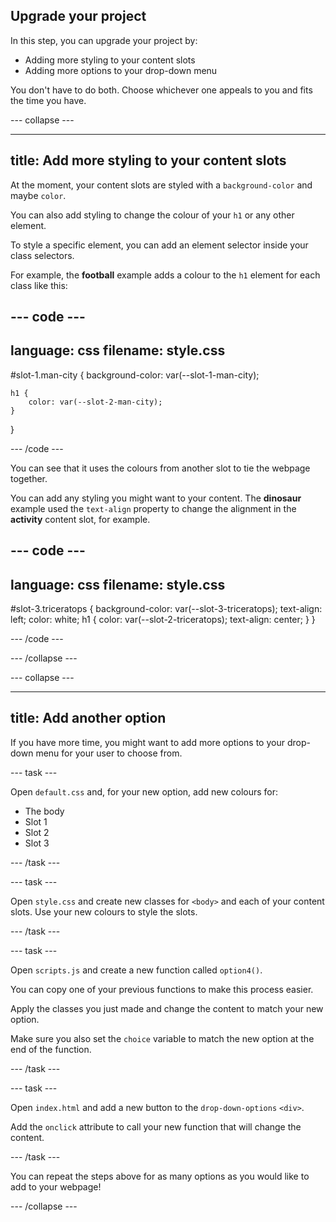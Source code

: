 ## Upgrade your project

In this step, you can upgrade your project by:
+ Adding more styling to your content slots
+ Adding more options to your drop-down menu

You don't have to do both. Choose whichever one appeals to you and fits the time you have.

--- collapse ---

---
title: Add more styling to your content slots
---

At the moment, your content slots are styled with a `background-color` and maybe `color`. 

You can also add styling to change the colour of your `h1` or any other element.

To style a specific element, you can add an element selector inside your class selectors. 

For example, the **football** example adds a colour to the `h1` element for each class like this:

--- code ---
---
language: css
filename: style.css
---

#slot-1.man-city {
    background-color: var(--slot-1-man-city);

    h1 {
        color: var(--slot-2-man-city);
    }
}

--- /code ---

You can see that it uses the colours from another slot to tie the webpage together. 

You can add any styling you might want to your content. The **dinosaur** example used the `text-align` property to change the alignment in the **activity** content slot, for example. 

--- code ---
---
language: css
filename: style.css
---

#slot-3.triceratops {
    background-color: var(--slot-3-triceratops);
    text-align: left;
    color: white;
    h1 {
        color: var(--slot-2-triceratops);
        text-align: center;
    }
}

--- /code ---

--- /collapse ---

--- collapse ---

---
title: Add another option
---

If you have more time, you might want to add more options to your drop-down menu for your user to choose from.

--- task ---

Open `default.css` and, for your new option, add new colours for:
+ The body
+ Slot 1
+ Slot 2
+ Slot 3

--- /task ---

--- task ---

Open `style.css` and create new classes for `<body>` and each of your content slots. Use your new colours to style the slots.

--- /task ---

--- task ---

Open `scripts.js` and create a new function called `option4()`. 

You can copy one of your previous functions to make this process easier.

Apply the classes you just made and change the content to match your new option.

Make sure you also set the `choice` variable to match the new option at the end of the function.

--- /task ---

--- task ---

Open `index.html` and add a new button to the `drop-down-options` `<div>`. 

Add the `onclick` attribute to call your new function that will change the content.

--- /task ---

You can repeat the steps above for as many options as you would like to add to your webpage!

--- /collapse ---
